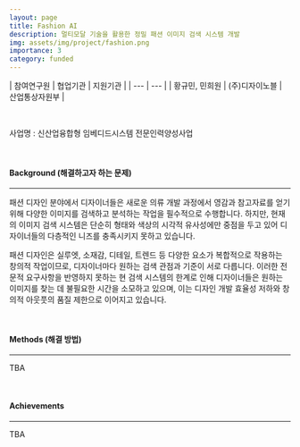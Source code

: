 ```yaml
---
layout: page
title: Fashion AI
description: 멀티모달 기술을 활용한 정밀 패션 이미지 검색 시스템 개발
img: assets/img/project/fashion.png
importance: 3
category: funded
---
```


| 참여연구원 | 협업기관 | 지원기관 |
| --- | --- |
| 황규민, 민희원 | (주)디자이노블 | 산업통상자원부 |


<br>

사업명 : 신산업융합형 임베디드시스템 전문인력양성사업

<br>

#### Background (해결하고자 하는 문제)

---

패션 디자인 분야에서 디자이너들은 새로운 의류 개발 과정에서 영감과 참고자료를 얻기 위해 다양한 이미지를 검색하고 분석하는 작업을 필수적으로 수행합니다. 하지만, 현재의 이미지 검색 시스템은 단순히 형태와 색상의 시각적 유사성에만 중점을 두고 있어 디자이너들의 다층적인 니즈를 충족시키지 못하고 있습니다.

패션 디자인은 실루엣, 소재감, 디테일, 트렌드 등 다양한 요소가 복합적으로 작용하는 창의적 작업이므로, 디자이너마다 원하는 검색 관점과 기준이 서로 다릅니다. 이러한 전문적 요구사항을 반영하지 못하는 현 검색 시스템의 한계로 인해 디자이너들은 원하는 이미지를 찾는 데 불필요한 시간을 소모하고 있으며, 이는 디자인 개발 효율성 저하와 창의적 아웃풋의 품질 제한으로 이어지고 있습니다.

<br>

#### Methods (해결 방법)

---

TBA

<br>

#### Achievements

---

TBA